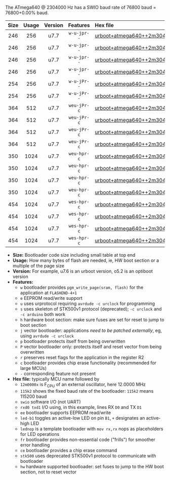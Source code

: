 The ATmega640 @ 2304000 Hz has a SWIO baud rate of 76800 baud = 76800+0.00% baud.

|Size|Usage|Version|Features|Hex file|
|:-:|:-:|:-:|:-:|:--|
|246|256|u7.7|`w-u-jpr--`|[urboot+atmega640++2m3040x+++76k8_swio_rxd2_txd3_led+b7.hex](https://raw.githubusercontent.com/stefanrueger/urboot.hex/main/mcus/atmega640/external_oscillator/fcpu++2m3040_Hz/br+++76k8_bps/urboot+atmega640++2m3040x+++76k8_swio_rxd2_txd3_led+b7.hex)|
|246|256|u7.7|`w-u-jpr--`|[urboot+atmega640++2m3040x+++76k8_swio_rxd2_txd3_lednop.hex](https://raw.githubusercontent.com/stefanrueger/urboot.hex/main/mcus/atmega640/external_oscillator/fcpu++2m3040_Hz/br+++76k8_bps/urboot+atmega640++2m3040x+++76k8_swio_rxd2_txd3_lednop.hex)|
|246|256|u7.7|`w-u-jpr--`|[urboot+atmega640++2m3040x+++76k8_swio_rxe0_txe1_led+b7.hex](https://raw.githubusercontent.com/stefanrueger/urboot.hex/main/mcus/atmega640/external_oscillator/fcpu++2m3040_Hz/br+++76k8_bps/urboot+atmega640++2m3040x+++76k8_swio_rxe0_txe1_led+b7.hex)|
|246|256|u7.7|`w-u-jpr--`|[urboot+atmega640++2m3040x+++76k8_swio_rxe0_txe1_lednop.hex](https://raw.githubusercontent.com/stefanrueger/urboot.hex/main/mcus/atmega640/external_oscillator/fcpu++2m3040_Hz/br+++76k8_bps/urboot+atmega640++2m3040x+++76k8_swio_rxe0_txe1_lednop.hex)|
|254|256|u7.7|`w-u-jPr--`|[urboot+atmega640++2m3040x+++76k8_swio_rxd2_txd3.hex](https://raw.githubusercontent.com/stefanrueger/urboot.hex/main/mcus/atmega640/external_oscillator/fcpu++2m3040_Hz/br+++76k8_bps/urboot+atmega640++2m3040x+++76k8_swio_rxd2_txd3.hex)|
|254|256|u7.7|`w-u-jPr--`|[urboot+atmega640++2m3040x+++76k8_swio_rxe0_txe1.hex](https://raw.githubusercontent.com/stefanrueger/urboot.hex/main/mcus/atmega640/external_oscillator/fcpu++2m3040_Hz/br+++76k8_bps/urboot+atmega640++2m3040x+++76k8_swio_rxe0_txe1.hex)|
|364|512|u7.7|`weu-jPr-c`|[urboot+atmega640++2m3040x+++76k8_swio_rxd2_txd3_ee_led+b7_fr_ce.hex](https://raw.githubusercontent.com/stefanrueger/urboot.hex/main/mcus/atmega640/external_oscillator/fcpu++2m3040_Hz/br+++76k8_bps/urboot+atmega640++2m3040x+++76k8_swio_rxd2_txd3_ee_led+b7_fr_ce.hex)|
|364|512|u7.7|`weu-jPr-c`|[urboot+atmega640++2m3040x+++76k8_swio_rxd2_txd3_ee_lednop_fr_ce.hex](https://raw.githubusercontent.com/stefanrueger/urboot.hex/main/mcus/atmega640/external_oscillator/fcpu++2m3040_Hz/br+++76k8_bps/urboot+atmega640++2m3040x+++76k8_swio_rxd2_txd3_ee_lednop_fr_ce.hex)|
|364|512|u7.7|`weu-jPr-c`|[urboot+atmega640++2m3040x+++76k8_swio_rxe0_txe1_ee_led+b7_fr_ce.hex](https://raw.githubusercontent.com/stefanrueger/urboot.hex/main/mcus/atmega640/external_oscillator/fcpu++2m3040_Hz/br+++76k8_bps/urboot+atmega640++2m3040x+++76k8_swio_rxe0_txe1_ee_led+b7_fr_ce.hex)|
|364|512|u7.7|`weu-jPr-c`|[urboot+atmega640++2m3040x+++76k8_swio_rxe0_txe1_ee_lednop_fr_ce.hex](https://raw.githubusercontent.com/stefanrueger/urboot.hex/main/mcus/atmega640/external_oscillator/fcpu++2m3040_Hz/br+++76k8_bps/urboot+atmega640++2m3040x+++76k8_swio_rxe0_txe1_ee_lednop_fr_ce.hex)|
|350|1024|u7.7|`weu-hpr-c`|[urboot+atmega640++2m3040x+++76k8_swio_rxd2_txd3_ee_led+b7_fr_ce_hw.hex](https://raw.githubusercontent.com/stefanrueger/urboot.hex/main/mcus/atmega640/external_oscillator/fcpu++2m3040_Hz/br+++76k8_bps/urboot+atmega640++2m3040x+++76k8_swio_rxd2_txd3_ee_led+b7_fr_ce_hw.hex)|
|350|1024|u7.7|`weu-hpr-c`|[urboot+atmega640++2m3040x+++76k8_swio_rxd2_txd3_ee_lednop_fr_ce_hw.hex](https://raw.githubusercontent.com/stefanrueger/urboot.hex/main/mcus/atmega640/external_oscillator/fcpu++2m3040_Hz/br+++76k8_bps/urboot+atmega640++2m3040x+++76k8_swio_rxd2_txd3_ee_lednop_fr_ce_hw.hex)|
|350|1024|u7.7|`weu-hpr-c`|[urboot+atmega640++2m3040x+++76k8_swio_rxe0_txe1_ee_led+b7_fr_ce_hw.hex](https://raw.githubusercontent.com/stefanrueger/urboot.hex/main/mcus/atmega640/external_oscillator/fcpu++2m3040_Hz/br+++76k8_bps/urboot+atmega640++2m3040x+++76k8_swio_rxe0_txe1_ee_led+b7_fr_ce_hw.hex)|
|350|1024|u7.7|`weu-hpr-c`|[urboot+atmega640++2m3040x+++76k8_swio_rxe0_txe1_ee_lednop_fr_ce_hw.hex](https://raw.githubusercontent.com/stefanrueger/urboot.hex/main/mcus/atmega640/external_oscillator/fcpu++2m3040_Hz/br+++76k8_bps/urboot+atmega640++2m3040x+++76k8_swio_rxe0_txe1_ee_lednop_fr_ce_hw.hex)|
|454|1024|u7.7|`wes-hpr-c`|[urboot+atmega640++2m3040x+++76k8_swio_rxd2_txd3_ee_led+b7_fr_ce_stk500_hw.hex](https://raw.githubusercontent.com/stefanrueger/urboot.hex/main/mcus/atmega640/external_oscillator/fcpu++2m3040_Hz/br+++76k8_bps/urboot+atmega640++2m3040x+++76k8_swio_rxd2_txd3_ee_led+b7_fr_ce_stk500_hw.hex)|
|454|1024|u7.7|`wes-hpr-c`|[urboot+atmega640++2m3040x+++76k8_swio_rxd2_txd3_ee_lednop_fr_ce_stk500_hw.hex](https://raw.githubusercontent.com/stefanrueger/urboot.hex/main/mcus/atmega640/external_oscillator/fcpu++2m3040_Hz/br+++76k8_bps/urboot+atmega640++2m3040x+++76k8_swio_rxd2_txd3_ee_lednop_fr_ce_stk500_hw.hex)|
|454|1024|u7.7|`wes-hpr-c`|[urboot+atmega640++2m3040x+++76k8_swio_rxe0_txe1_ee_led+b7_fr_ce_stk500_hw.hex](https://raw.githubusercontent.com/stefanrueger/urboot.hex/main/mcus/atmega640/external_oscillator/fcpu++2m3040_Hz/br+++76k8_bps/urboot+atmega640++2m3040x+++76k8_swio_rxe0_txe1_ee_led+b7_fr_ce_stk500_hw.hex)|
|454|1024|u7.7|`wes-hpr-c`|[urboot+atmega640++2m3040x+++76k8_swio_rxe0_txe1_ee_lednop_fr_ce_stk500_hw.hex](https://raw.githubusercontent.com/stefanrueger/urboot.hex/main/mcus/atmega640/external_oscillator/fcpu++2m3040_Hz/br+++76k8_bps/urboot+atmega640++2m3040x+++76k8_swio_rxe0_txe1_ee_lednop_fr_ce_stk500_hw.hex)|

- **Size:** Bootloader code size including small table at top end
- **Usage:** How many bytes of flash are needed, ie, HW boot section or a multiple of the page size
- **Version:** For example, u7.6 is an urboot version, o5.2 is an optiboot version
- **Features:**
  + `w` bootloader provides `pgm_write_page(sram, flash)` for the application at `FLASHEND-4+1`
  + `e` EEPROM read/write support
  + `u` uses urprotocol requiring `avrdude -c urclock` for programming
  + `s` uses skeleton of STK500v1 protocol (deprecated); `-c urclock` and `-c arduino` both work
  + `h` hardware boot section: make sure fuses are set for reset to jump to boot section
  + `j` vector bootloader: applications *need to be patched externally*, eg, using `avrdude -c urclock`
  + `p` bootloader protects itself from being overwritten
  + `P` vector bootloader only: protects itself and reset vector from being overwritten
  + `r` preserves reset flags for the application in the register R2
  + `c` bootloader provides chip erase functionality (recommended for large MCUs)
  + `-` corresponding feature not present
- **Hex file:** typically MCU name followed by
  + `12m0000x` is F<sub>CPU</sub> of an external oscillator, here 12.0000 MHz
  + `115k2` shows the fixed baud rate of the bootloader: `115k2` means 115200 baud
  + `swio` software I/O (not UART)
  + `rxd0 txd1` I/O using, in this example, lines RX `D0` and TX `D1`
  + `ee` bootloader supports EEPROM read/write
  + `led-b1` toggles an active-low LED on pin `B1`, `+` designates an active-high LED
  + `lednop` is a template bootloader with `mov rx,rx` nops as placeholders for LED operations
  + `fr` bootloader provides non-essential code ("frills") for smoother error handling
  + `ce` bootloader provides a chip erase command
  + `stk500` uses deprecated STK500v1 protocol to communicate with bootloader
  + `hw` hardware supported bootloader: set fuses to jump to the HW boot section, not to reset vector
